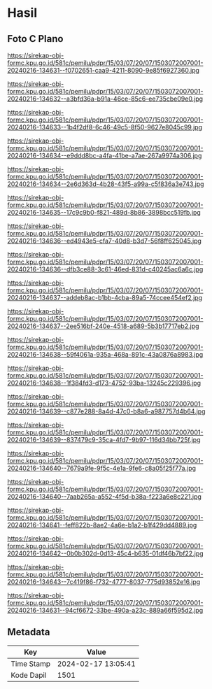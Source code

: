 # Hasil

## Foto C Plano

https://sirekap-obj-formc.kpu.go.id/581c/pemilu/pdpr/15/03/07/20/07/1503072007001-20240216-134631--f0702651-caa9-4211-8090-9e85f6927360.jpg

https://sirekap-obj-formc.kpu.go.id/581c/pemilu/pdpr/15/03/07/20/07/1503072007001-20240216-134632--a3bfd36a-b91a-46ce-85c6-ee735cbe09e0.jpg

https://sirekap-obj-formc.kpu.go.id/581c/pemilu/pdpr/15/03/07/20/07/1503072007001-20240216-134633--1b4f2df8-6c46-49c5-8f50-9627e8045c99.jpg

https://sirekap-obj-formc.kpu.go.id/581c/pemilu/pdpr/15/03/07/20/07/1503072007001-20240216-134634--e9ddd8bc-a4fa-41be-a7ae-267a9974a306.jpg

https://sirekap-obj-formc.kpu.go.id/581c/pemilu/pdpr/15/03/07/20/07/1503072007001-20240216-134634--2e6d363d-4b28-43f5-a99a-c5f836a3e743.jpg

https://sirekap-obj-formc.kpu.go.id/581c/pemilu/pdpr/15/03/07/20/07/1503072007001-20240216-134635--17c9c9b0-f821-489d-8b86-3898bcc519fb.jpg

https://sirekap-obj-formc.kpu.go.id/581c/pemilu/pdpr/15/03/07/20/07/1503072007001-20240216-134636--ed4943e5-cfa7-40d8-b3d7-56f8ff625045.jpg

https://sirekap-obj-formc.kpu.go.id/581c/pemilu/pdpr/15/03/07/20/07/1503072007001-20240216-134636--dfb3ce88-3c61-46ed-831d-c40245ac6a6c.jpg

https://sirekap-obj-formc.kpu.go.id/581c/pemilu/pdpr/15/03/07/20/07/1503072007001-20240216-134637--addeb8ac-b1bb-4cba-89a5-74ccee454ef2.jpg

https://sirekap-obj-formc.kpu.go.id/581c/pemilu/pdpr/15/03/07/20/07/1503072007001-20240216-134637--2ee516bf-240e-4518-a689-5b3b17717eb2.jpg

https://sirekap-obj-formc.kpu.go.id/581c/pemilu/pdpr/15/03/07/20/07/1503072007001-20240216-134638--59f4061a-935a-468a-891c-43a0876a8983.jpg

https://sirekap-obj-formc.kpu.go.id/581c/pemilu/pdpr/15/03/07/20/07/1503072007001-20240216-134638--1f384fd3-d173-4752-93ba-13245c229396.jpg

https://sirekap-obj-formc.kpu.go.id/581c/pemilu/pdpr/15/03/07/20/07/1503072007001-20240216-134639--c877e288-8a4d-47c0-b8a6-a987757d4b64.jpg

https://sirekap-obj-formc.kpu.go.id/581c/pemilu/pdpr/15/03/07/20/07/1503072007001-20240216-134639--837479c9-35ca-4fd7-9b97-116d34bb725f.jpg

https://sirekap-obj-formc.kpu.go.id/581c/pemilu/pdpr/15/03/07/20/07/1503072007001-20240216-134640--7679a9fe-9f5c-4e1a-9fe6-c8a05f25f77a.jpg

https://sirekap-obj-formc.kpu.go.id/581c/pemilu/pdpr/15/03/07/20/07/1503072007001-20240216-134640--7aab265a-a552-4f5d-b38a-f223a6e8c221.jpg

https://sirekap-obj-formc.kpu.go.id/581c/pemilu/pdpr/15/03/07/20/07/1503072007001-20240216-134641--feff822b-8ae2-4a6e-b1a2-b1f429dd4889.jpg

https://sirekap-obj-formc.kpu.go.id/581c/pemilu/pdpr/15/03/07/20/07/1503072007001-20240216-134642--0b0b302d-0d13-45c4-b635-01df46b7bf22.jpg

https://sirekap-obj-formc.kpu.go.id/581c/pemilu/pdpr/15/03/07/20/07/1503072007001-20240216-134643--7c419f86-f732-4777-8037-775d93852e16.jpg

https://sirekap-obj-formc.kpu.go.id/581c/pemilu/pdpr/15/03/07/20/07/1503072007001-20240216-134631--94cf6672-33be-490a-a23c-889a66f595d2.jpg


## Metadata

| Key        | Value               |
| ---------- | ------------------- |
| Time Stamp | 2024-02-17 13:05:41 |
| Kode Dapil | 1501                |



